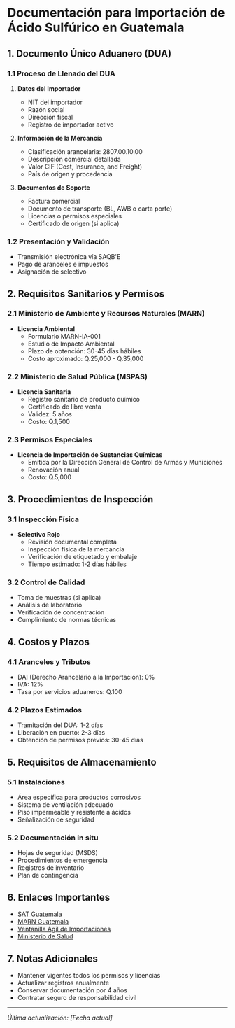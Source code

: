 # Documentación para Importación de Ácido Sulfúrico en Guatemala

## 1. Documento Único Aduanero (DUA)

### 1.1 Proceso de Llenado del DUA
1. **Datos del Importador**
   - NIT del importador
   - Razón social
   - Dirección fiscal
   - Registro de importador activo

2. **Información de la Mercancía**
   - Clasificación arancelaria: 2807.00.10.00
   - Descripción comercial detallada
   - Valor CIF (Cost, Insurance, and Freight)
   - País de origen y procedencia

3. **Documentos de Soporte**
   - Factura comercial
   - Documento de transporte (BL, AWB o carta porte)
   - Licencias o permisos especiales
   - Certificado de origen (si aplica)

### 1.2 Presentación y Validación
- Transmisión electrónica vía SAQB'E
- Pago de aranceles e impuestos
- Asignación de selectivo

## 2. Requisitos Sanitarios y Permisos

### 2.1 Ministerio de Ambiente y Recursos Naturales (MARN)
- **Licencia Ambiental**
  - Formulario MARN-IA-001
  - Estudio de Impacto Ambiental
  - Plazo de obtención: 30-45 días hábiles
  - Costo aproximado: Q.25,000 - Q.35,000

### 2.2 Ministerio de Salud Pública (MSPAS)
- **Licencia Sanitaria**
  - Registro sanitario de producto químico
  - Certificado de libre venta
  - Validez: 5 años
  - Costo: Q.1,500

### 2.3 Permisos Especiales
- **Licencia de Importación de Sustancias Químicas**
  - Emitida por la Dirección General de Control de Armas y Municiones
  - Renovación anual
  - Costo: Q.5,000

## 3. Procedimientos de Inspección

### 3.1 Inspección Física
- **Selectivo Rojo**
  - Revisión documental completa
  - Inspección física de la mercancía
  - Verificación de etiquetado y embalaje
  - Tiempo estimado: 1-2 días hábiles

### 3.2 Control de Calidad
- Toma de muestras (si aplica)
- Análisis de laboratorio
- Verificación de concentración
- Cumplimiento de normas técnicas

## 4. Costos y Plazos

### 4.1 Aranceles y Tributos
- DAI (Derecho Arancelario a la Importación): 0%
- IVA: 12%
- Tasa por servicios aduaneros: Q.100

### 4.2 Plazos Estimados
- Tramitación del DUA: 1-2 días
- Liberación en puerto: 2-3 días
- Obtención de permisos previos: 30-45 días

## 5. Requisitos de Almacenamiento

### 5.1 Instalaciones
- Área específica para productos corrosivos
- Sistema de ventilación adecuado
- Piso impermeable y resistente a ácidos
- Señalización de seguridad

### 5.2 Documentación in situ
- Hojas de seguridad (MSDS)
- Procedimientos de emergencia
- Registros de inventario
- Plan de contingencia

## 6. Enlaces Importantes

- [SAT Guatemala](https://portal.sat.gob.gt/)
- [MARN Guatemala](http://www.marn.gob.gt/)
- [Ventanilla Ágil de Importaciones](https://vai.gt/)
- [Ministerio de Salud](https://www.mspas.gob.gt/)

## 7. Notas Adicionales

- Mantener vigentes todos los permisos y licencias
- Actualizar registros anualmente
- Conservar documentación por 4 años
- Contratar seguro de responsabilidad civil

---
*Última actualización: [Fecha actual]*

